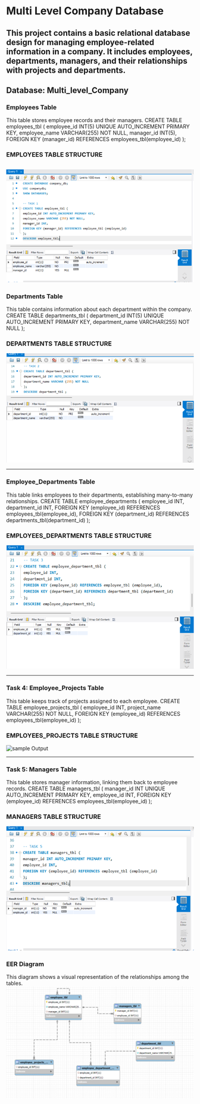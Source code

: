 # Multi Level Company Database 
This project contains a basic relational database design for managing employee-related information in a company.
It includes employees, departments, managers, and their relationships with projects and departments.
---

## Database: Multi_level_Company

### Employees Table

This table stores employee records and their managers.
CREATE TABLE employees_tbl (
    employee_id INT(5) UNIQUE AUTO_INCREMENT PRIMARY KEY,
    employee_name VARCHAR(255) NOT NULL,
    manager_id INT(5),
    FOREIGN KEY (manager_id) REFERENCES employees_tbl(employee_id)
);
### EMPLOYEES TABLE STRUCTURE

![sample Output](IMAGES/employee_tbl.PNG)
---

### Departments Table

This table contains information about each department within the company.
CREATE TABLE departments_tbl (
    department_id INT(5) UNIQUE AUTO_INCREMENT PRIMARY KEY,
    department_name VARCHAR(255) NOT NULL
);
### DEPARTMENTS TABLE STRUCTURE
![sample Output](IMAGES/dept_tbl.PNG)

---

### Employee_Departments Table

This table links employees to their departments, establishing many-to-many relationships.
CREATE TABLE employee_departments (
    employee_id INT,
    department_id INT,
    FOREIGN KEY (employee_id) REFERENCES employees_tbl(employee_id),
    FOREIGN KEY (department_id) REFERENCES departments_tbl(department_id)
);
### EMPLOYEES_DEPARTMENTS TABLE STRUCTURE
![sample Output](IMAGES/emp_dept.PNG)

---

### Task 4: Employee_Projects Table
This table keeps track of projects assigned to each employee.
CREATE TABLE employee_projects_tbl (
    employee_id INT,
    project_name VARCHAR(255) NOT NULL,
    FOREIGN KEY (employee_id) REFERENCES employees_tbl(employee_id)
);
### EMPLOYEES_PROJECTS TABLE STRUCTURE
![sample Output](IMAGES/emp_prog_tbl.PNG)

---

### Task 5: Managers Table
This table stores manager information, linking them back to employee records.
CREATE TABLE managers_tbl (
    manager_id INT UNIQUE AUTO_INCREMENT PRIMARY KEY,
    employee_id INT,
    FOREIGN KEY (employee_id) REFERENCES employees_tbl(employee_id)
);
### MANAGERS TABLE STRUCTURE
![sample Output](IMAGES/manager_tbl.PNG)

### EER Diagram
This diagram shows a visual representation of the relationships among the tables.
![sample Output](IMAGES/erd.PNG)
